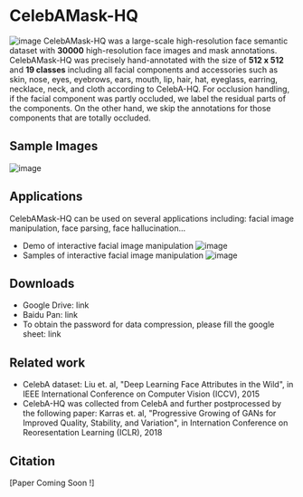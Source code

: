 # CelebAMask-HQ
![image](https://github.com/switchablenorms/CelebAMask-HQ/blob/master/images/front.jpeg)
CelebAMask-HQ was a large-scale high-resolution face semantic dataset with **30000** high-resolution face images and mask annotations.
CelebAMask-HQ was precisely hand-annotated with the size of **512 x 512** and **19 classes** including all facial components and accessories such as skin, nose, eyes, eyebrows, ears, mouth, lip, hair, hat, eyeglass, earring, necklace, neck, and cloth according to CelebA-HQ. 
For occlusion handling, if the facial component was partly occluded, we label the residual parts of the components.
On the other hand, we skip the annotations for those components that are totally occluded.
## Sample Images
![image](https://github.com/switchablenorms/CelebAMask-HQ/blob/master/images/sample.png)
## Applications
CelebAMask-HQ can be used on several applications including: facial image manipulation, face parsing, face hallucination...
* Demo of interactive facial image manipulation
![image](https://github.com/switchablenorms/CelebAMask-HQ/blob/master/images/demo.gif)
* Samples of interactive facial image manipulation
![image](https://github.com/switchablenorms/CelebAMask-HQ/blob/master/images/sample_interactive.png)
## Downloads
* Google Drive: link
* Baidu Pan: link
* To obtain the password for data compression, please fill the google sheet: link
## Related work
* CelebA dataset:
  Liu et. al, "Deep Learning Face Attributes in the Wild", in IEEE International Conference on Computer Vision (ICCV), 2015 
* CelebA-HQ was collected from CelebA and further postprocessed by the following paper:
  Karras et. al, "Progressive Growing of GANs for Improved Quality, Stability, and Variation", in Internation Conference on Reoresentation Learning (ICLR), 2018
## Citation
[Paper Coming Soon !]

